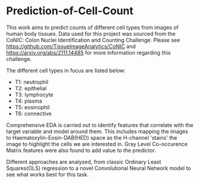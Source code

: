 # Prediction-of-Cell-Count
This work aims to predict counts of different cell types from images of human body tissues. Data used for this project was sourced from the CoNIC: Colon Nuclei Identification and Counting Challenge. Please see https://github.com/TissueImageAnalytics/CoNIC and https://arxiv.org/abs/2111.14485 for more information regarding this challenge.

The different cell types in focus are listed below:

- T1: neutrophil
- T2: epithelial
- T3: lymphocyte
- T4: plasma
- T5: eosinophil
- T6: connective

Comprehensive EDA is carried out to identify features that correlate with the target variable and model around them. This includes mapping the images to Haematoxylin-Eosin-DAB(HED) space as the H-channel 'stains' the image to highlight the cells we are interested in. Gray Level Co-occurence Matrix features were also found to add value to the predictor.

Different approaches are analysed, from classic Ordinary Least Squares(OLS) regression to a novel Convolutional Neural Network model to see what works best for this task.
